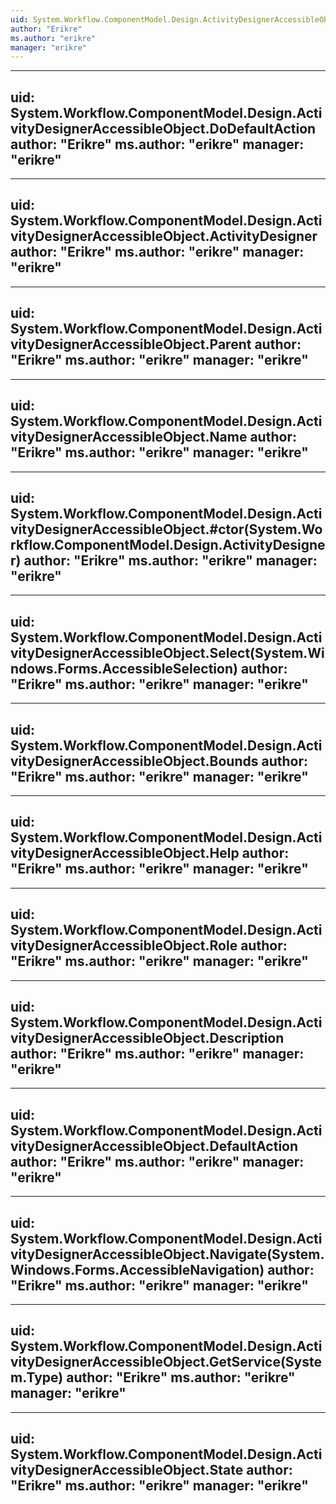 ```yaml
---
uid: System.Workflow.ComponentModel.Design.ActivityDesignerAccessibleObject
author: "Erikre"
ms.author: "erikre"
manager: "erikre"
---
```


---
uid: System.Workflow.ComponentModel.Design.ActivityDesignerAccessibleObject.DoDefaultAction
author: "Erikre"
ms.author: "erikre"
manager: "erikre"
---

---
uid: System.Workflow.ComponentModel.Design.ActivityDesignerAccessibleObject.ActivityDesigner
author: "Erikre"
ms.author: "erikre"
manager: "erikre"
---

---
uid: System.Workflow.ComponentModel.Design.ActivityDesignerAccessibleObject.Parent
author: "Erikre"
ms.author: "erikre"
manager: "erikre"
---

---
uid: System.Workflow.ComponentModel.Design.ActivityDesignerAccessibleObject.Name
author: "Erikre"
ms.author: "erikre"
manager: "erikre"
---

---
uid: System.Workflow.ComponentModel.Design.ActivityDesignerAccessibleObject.#ctor(System.Workflow.ComponentModel.Design.ActivityDesigner)
author: "Erikre"
ms.author: "erikre"
manager: "erikre"
---

---
uid: System.Workflow.ComponentModel.Design.ActivityDesignerAccessibleObject.Select(System.Windows.Forms.AccessibleSelection)
author: "Erikre"
ms.author: "erikre"
manager: "erikre"
---

---
uid: System.Workflow.ComponentModel.Design.ActivityDesignerAccessibleObject.Bounds
author: "Erikre"
ms.author: "erikre"
manager: "erikre"
---

---
uid: System.Workflow.ComponentModel.Design.ActivityDesignerAccessibleObject.Help
author: "Erikre"
ms.author: "erikre"
manager: "erikre"
---

---
uid: System.Workflow.ComponentModel.Design.ActivityDesignerAccessibleObject.Role
author: "Erikre"
ms.author: "erikre"
manager: "erikre"
---

---
uid: System.Workflow.ComponentModel.Design.ActivityDesignerAccessibleObject.Description
author: "Erikre"
ms.author: "erikre"
manager: "erikre"
---

---
uid: System.Workflow.ComponentModel.Design.ActivityDesignerAccessibleObject.DefaultAction
author: "Erikre"
ms.author: "erikre"
manager: "erikre"
---

---
uid: System.Workflow.ComponentModel.Design.ActivityDesignerAccessibleObject.Navigate(System.Windows.Forms.AccessibleNavigation)
author: "Erikre"
ms.author: "erikre"
manager: "erikre"
---

---
uid: System.Workflow.ComponentModel.Design.ActivityDesignerAccessibleObject.GetService(System.Type)
author: "Erikre"
ms.author: "erikre"
manager: "erikre"
---

---
uid: System.Workflow.ComponentModel.Design.ActivityDesignerAccessibleObject.State
author: "Erikre"
ms.author: "erikre"
manager: "erikre"
---
